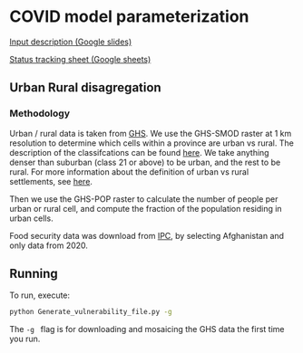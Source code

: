 # COVID model parameterization

[Input description (Google slides)](https://docs.google.com/presentation/d/16hplfTHyJtXoAXTLgNp3LHWP2Upig0eofGcufOsv3RY/edit?usp=sharing)

[Status tracking sheet (Google sheets)](https://docs.google.com/spreadsheets/d/1F-15iyDf_v7hBtr-jdCQMptt5bSFY52YivYRyLFVFBQ/edit?usp=sharing)


## Urban Rural disagregation

### Methodology

Urban / rural data is taken from [GHS](https://ghsl.jrc.ec.europa.eu/). We use the GHS-SMOD raster at 1 km resolution
to determine which cells within a province are urban vs rural. The description of the 
classifcations can be found [here](https://ghsl.jrc.ec.europa.eu/documents/GHSL_Data_Package_2019.pdf).
We take anything denser than suburban (class 21 or above) to be urban, and the rest to be rural.
For more information about the definition of urban vs rural settlements, see 
[here](https://ghsl.jrc.ec.europa.eu/degurbaDefinitions.php).

Then we use the GHS-POP raster to calculate the number of people per urban or rural cell,
and compute the fraction of the population residing in urban cells. 

Food security data was download from [IPC](http://www.ipcinfo.org/ipc-country-analysis/population-tracking-tool/en/),
by selecting Afghanistan and only data from 2020. 

## Running 

To run, execute:
```bash
python Generate_vulnerability_file.py -g
```
The `-g ` flag is for downloading and mosaicing the GHS data the first time you run.
